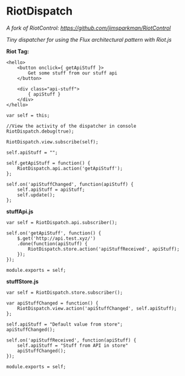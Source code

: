 RiotDispatch
=
*A fork of RiotControl: https://github.com/jimsparkman/RiotControl*

*Tiny dispatcher for using the Flux architectural pattern with Riot.js*

**Riot Tag:**
```
<hello>
    <button onclick={ getApiStuff }>
        Get some stuff from our stuff api
    </button>

    <div class="api-stuff">
        { apiStuff }
    </div>
</hello>

var self = this;

//View the activity of the dispatcher in console
RiotDispatch.debug(true);

RiotDispatch.view.subscribe(self);

self.apiStuff = "";

self.getApiStuff = function() {
    RiotDispatch.api.action('getApiStuff');
};

self.on('apiStuffChanged', function(apiStuff) {
    self.apiStuff = apiStuff;
    self.update();
};
```

**stuffApi.js**
```
var self = RiotDispatch.api.subscriber();

self.on('getApiStuff', function() {
    $.get('http://api.test.xyz/')
    .done(function(apiStuff) {
        RiotDispatch.store.action('apiStuffReceived', apiStuff);
    });
});

module.exports = self;
```

**stuffStore.js**
```
var self = RiotDispatch.store.subscriber();

var apiStuffChanged = function() {
    RiotDispatch.view.action('apiStuffChanged', self.apiStuff);
};

self.apiStuff = "Default value from store";
apiStuffChanged();

self.on('apiStuffReceived', function(apiStuff) {
    self.apiStuff = "Stuff from API in store"
    apiStuffChanged();
});

module.exports = self;
```
